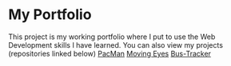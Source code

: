 # My Portfolio

This project is my working portfolio where I put to use the Web Development skills I have learned. You can also view my projects (repositories linked below)
<a href="https://bhavi-p.github.io/PacMan/">PacMan</a>
<a href="https://bhavi-p.github.io/MovingEyes/">Moving Eyes</a>
<a href="https://bhavi-p.github.io/Bus-Tracker/">Bus-Tracker</a>

